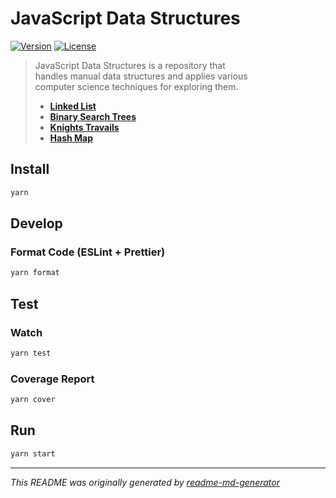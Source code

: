 # JavaScript Data Structures
[![Version](https://img.shields.io/badge/dynamic/json?url=https://raw.githubusercontent.com/eldarlrd/js-data-structures/main/package.json&query=version&logo=git-extensions&label=version&labelColor=475569&color=0284c7)](https://github.com/eldarlrd/js-data-structures/blob/main/package.json)
[![License](https://img.shields.io/badge/dynamic/json?url=https://raw.githubusercontent.com/eldarlrd/js-data-structures/main/package.json&query=license&logo=open-source-initiative&logoColor=fff&label=license&labelColor=475569&color=dc2626)](https://github.com/eldarlrd/js-data-structures/blob/main/LICENSE)

> JavaScript Data Structures is a repository that  
> handles manual data structures and applies various  
> computer science techniques for exploring them.
> - **[Linked List](https://github.com/eldarlrd/js-data-structures/tree/main/src/data-structures/linked-list)**
> - **[Binary Search Trees](https://github.com/eldarlrd/js-data-structures/tree/main/src/data-structures/binary-search-trees)**
> - **[Knights Travails](https://github.com/eldarlrd/js-data-structures/tree/main/src/data-structures/knights-travails)**
> - **[Hash Map](https://github.com/eldarlrd/js-data-structures/tree/main/src/data-structures/hash-map)**

## Install
```sh
yarn
```
## Develop
### Format Code (ESLint + Prettier)
```sh
yarn format
```
## Test
### Watch
```sh
yarn test
```
### Coverage Report
```sh
yarn cover
```
## Run
```sh
yarn start
```
***
*This README was originally generated by [readme-md-generator](https://github.com/kefranabg/readme-md-generator)*